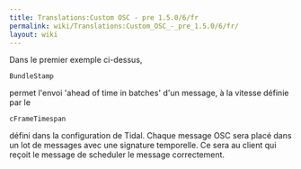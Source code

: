 ```yaml
---
title: Translations:Custom OSC - pre 1.5.0/6/fr
permalink: wiki/Translations:Custom_OSC_-_pre_1.5.0/6/fr/
layout: wiki
---
```


Dans le premier exemple ci-dessus,

    BundleStamp

permet l'envoi 'ahead of time in batches' d'un message, à la vitesse
définie par le

    cFrameTimespan

défini dans la configuration de Tidal. Chaque message OSC sera placé
dans un lot de messages avec une signature temporelle. Ce sera au client
qui reçoit le message de scheduler le message correctement.
